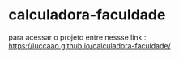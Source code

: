 # calculadora-faculdade
para acessar o projeto entre nessse link : https://luccaao.github.io/calculadora-faculdade/
